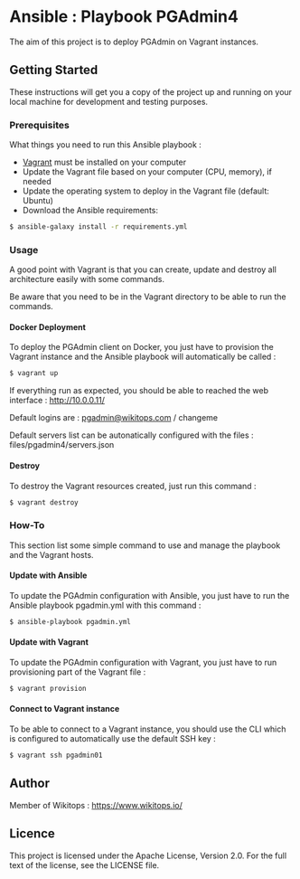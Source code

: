 # Ansible : Playbook PGAdmin4

The aim of this project is to deploy PGAdmin on Vagrant instances.

## Getting Started

These instructions will get you a copy of the project up and running on your local machine for development and testing purposes.

### Prerequisites

What things you need to run this Ansible playbook :

*   [Vagrant](https://www.vagrantup.com/docs/installation/) must be installed on your computer
*   Update the Vagrant file based on your computer (CPU, memory), if needed
*   Update the operating system to deploy in the Vagrant file (default: Ubuntu)
*   Download the Ansible requirements:

```bash
$ ansible-galaxy install -r requirements.yml
```

### Usage

A good point with Vagrant is that you can create, update and destroy all architecture easily with some commands.

Be aware that you need to be in the Vagrant directory to be able to run the commands.

#### Docker Deployment

To deploy the PGAdmin client on Docker, you just have to provision the Vagrant instance and the Ansible playbook will automatically be called :

```bash
$ vagrant up
```

If everything run as expected, you should be able to reached the web interface : http://10.0.0.11/

Default logins are : pgadmin@wikitops.com / changeme

Default servers list can be autonatically configured with the files : files/pgadmin4/servers.json

#### Destroy

To destroy the Vagrant resources created, just run this command :

```bash
$ vagrant destroy
```

### How-To

This section list some simple command to use and manage the playbook and the Vagrant hosts.

#### Update with Ansible

To update the PGAdmin configuration with Ansible, you just have to run the Ansible playbook pgadmin.yml with this command :

```bash
$ ansible-playbook pgadmin.yml
```

#### Update with Vagrant

To update the PGAdmin configuration with Vagrant, you just have to run provisioning part of the Vagrant file :

```bash
$ vagrant provision
```

#### Connect to Vagrant instance

To be able to connect to a Vagrant instance, you should use the CLI which is configured to automatically use the default SSH key :

```bash
$ vagrant ssh pgadmin01
```

## Author

Member of Wikitops : https://www.wikitops.io/

## Licence

This project is licensed under the Apache License, Version 2.0. For the full text of the license, see the LICENSE file.
